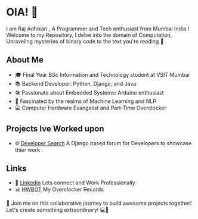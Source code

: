 # OlA!  🌟  
I am Raj Adhikari , A Programmer and Tech enthusiast from Mumbai India ! Welcome to my Repository, I delve into the domain of Computation, Unraveling mysteries of binary code to the text you're reading  🌌

## About Me
- 🎓 Final Year BSc Information and Technology student at VSIT Mumbai
- 📚 Backend Developer: Python, Django, and Java
- 🛠️ Passionate about Embedded Systems: Arduino enthusiast
- 🤖 Fascinated by the realms of Machine Learning and NLP
- 💻 Computer Hardware Evangelist and Part-Time Overclocker  

## Projects Ive Worked upon  
- 🌐 [Developer Search](https://github.com/r-adhikari97/Developer_Search.git)  A Django based forum for Developers to showcase thier work

## Links
- 👜 [Linkedin](in/raj-adhikari-39a02129b) Lets connect and Work Professionally
- 📊 [HWBOT](https://hwbot.org/user/sarie_/) My Overclocker Records

🚀 Join me on this collaborative journey to build awesome projects together! Let's create something extraordinary! 💻🤝


<!---
r-adhikari97/r-adhikari97 is a ✨ special ✨ repository because its `README.md` (this file) appears on your GitHub profile.
You can click the Preview link to take a look at your changes.
--->
